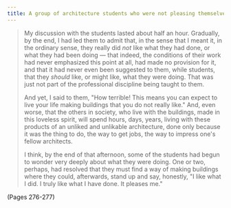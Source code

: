```yaml
---
title: A group of architecture students who were not pleasing themselves
---
```


> My discussion with the students lasted about half an hour. Gradually, by the end, I had led them to admit that, in the sense that I meant it, in the ordinary sense, they really did *not* like what they had done, or what they had been doing — that indeed, the conditions of their work had never emphasized this point at all, had made no provision for it, and that it had never even been suggested to them, while students, that they *should* like, or might like, what they were doing. That was just not part of the professional discipline being taught to them.
> 
> And yet, I said to them, "How terrible! This means you can expect to live your life making buildings that you do not really like." And, even worse, that the others in society, who live with the buildings, made in this loveless spirit, will spend hours, days, years, living with these products of an unliked and unlikable architecture, done only because it was the thing to do, the way to get jobs, the way to impress one's fellow architects.
> 
> I think, by the end of that afternoon, some of the students had begun to wonder very deeply about what they were doing. One or two, perhaps, had resolved that they must find a way of making buildings where they could, afterwards, stand up and say, honestly, "I like what I did. I truly like what I have done. It pleases me."

(Pages 276-277)
